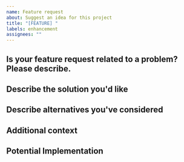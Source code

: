 ```yaml
---
name: Feature request
about: Suggest an idea for this project
title: "[FEATURE] "
labels: enhancement
assignees: ""
---
```


## Is your feature request related to a problem? Please describe.

<!-- A clear and concise description of what the problem is. Ex. I'm always frustrated when [...] -->

## Describe the solution you'd like

<!-- A clear and concise description of what you want to happen. -->

## Describe alternatives you've considered

<!-- A clear and concise description of any alternative solutions or features you've considered. -->

## Additional context

<!-- Add any other context or screenshots about the feature request here. -->

## Potential Implementation

<!-- If you have ideas about how to implement the feature, please share them here. -->
